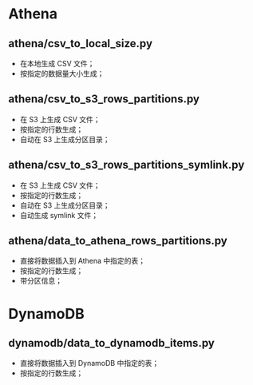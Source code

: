 # Athena

## athena/csv_to_local_size.py

- 在本地生成 CSV 文件；
- 按指定的数据量大小生成；

## athena/csv_to_s3_rows_partitions.py

- 在 S3 上生成 CSV 文件；
- 按指定的行数生成；
- 自动在 S3 上生成分区目录；

## athena/csv_to_s3_rows_partitions_symlink.py

- 在 S3 上生成 CSV 文件；
- 按指定的行数生成；
- 自动在 S3 上生成分区目录；
- 自动生成 symlink 文件；

## athena/data_to_athena_rows_partitions.py

- 直接将数据插入到 Athena 中指定的表；
- 按指定的行数生成；
- 带分区信息；

# DynamoDB

## dynamodb/data_to_dynamodb_items.py

- 直接将数据插入到 DynamoDB 中指定的表；
- 按指定的行数生成；
